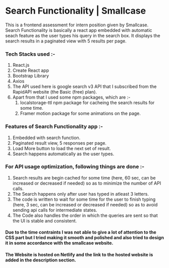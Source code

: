 # Search Functionality | Smallcase

This is a frontend assessment for intern position given by Smallcase.
Search Functionality is basically a react app embedded with automatic seach feature as the user types his query in the search box. 
It displays the search results in a paginated view with 5 results per page. 

### Tech Stacks used :- 
1) React.js
2) Create React app
3) Bootstrap Library
4) Axios
5) The API used here is google search v3 API that I subscribed from the RapidAPI website (the Basic (free) plan).
6) Apart from that I used some npm packages, which are :- 
   1) localstorage-ttl npm package for cacheing the search results for some time.
   2) Framer motion package for some animations on the page. 

### Features of Search Functionality app :- 
1) Embedded with search function. 
2) Paginated result view, 5 responses per page.
3) Load More button to load the next set of result. 
4) Search happens automatically as the user types. 

### For API usage optimization, following things are done :- 
1) Search results are begin cached for some time (here, 60 sec, can be increased or decreased if needed) so as to minimize the number of API calls.
2) The Search happens only after user has typed in atleast 3 letters. 
3) The code is written to wait for some time for the user to finish typing (here, 3 sec, can be increased or decreased if needed) so as to avoid sending api calls for intermediate states. 
4) The Code also handles the order in which the queries are sent so that the UI is stable and consistent.

#### Due to the time contraints I was not able to give a lot of attention to the CSS part but I tried making it smooth and polished and also tried to design it in some  accordance with the smallcase website. 

#### The Website is hosted on Netlify and the link to the hosted website is added in the description section. 
